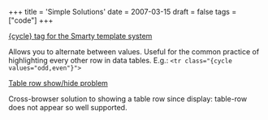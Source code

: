 +++
title = 'Simple Solutions'
date = 2007-03-15
draft = false
tags = ["code"]
+++

[{cycle} tag for the Smarty template system](https://web.archive.org/web/20070429210727/http://smarty.php.net/manual/en/language.function.cycle.php)

Allows you to alternate between values. Useful for the common practice of highlighting every other row in data tables. E.g.: `<tr class="{cycle values="odd,even"}">`

[Table row show/hide problem](https://web.archive.org/web/20070429210727/http://archivist.incutio.com/viewlist/css-discuss/38591)

Cross-browser solution to showing a table row since display: table-row does not appear so well supported.

